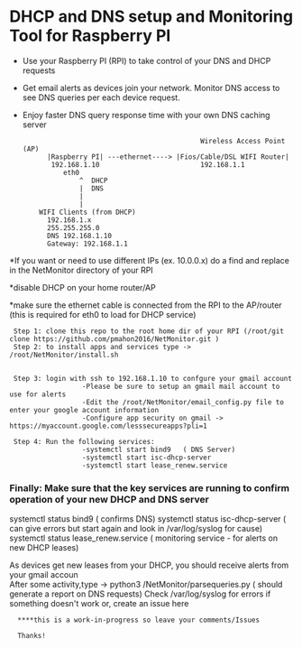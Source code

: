 

# DHCP and DNS setup and Monitoring Tool for Raspberry PI
- Use your Raspberry PI (RPI) to take control of your DNS and DHCP requests
- Get email alerts as devices join your network. Monitor DNS access to see DNS queries per each device request. 
- Enjoy faster DNS query response time with your own DNS caching server

                                                  Wireless Access Point (AP)     
            |Raspberry PI| ---ethernet----> |Fios/Cable/DSL WIFI Router|
             192.168.1.10                         192.168.1.1
                eth0     
                    ^  DHCP
                    |  DNS
                    |           
                    |           
          WIFI Clients (from DHCP)
            192.168.1.x
            255.255.255.0
            DNS 192.168.1.10
            Gateway: 192.168.1.1
                               
*If you want or need to use different IPs (ex. 10.0.0.x) do a find and replace in the NetMonitor directory of your RPI

*disable DHCP on your home router/AP

*make sure the ethernet cable is connected from the RPI to the AP/router  (this is required for eth0 to load for DHCP service)

     Step 1: clone this repo to the root home dir of your RPI (/root/git clone https://github.com/pmahon2016/NetMonitor.git )
     Step 2: to install apps and services type -> /root/NetMonitor/install.sh
            
    
     Step 3: login with ssh to 192.168.1.10 to confgure your gmail account
                      -Please be sure to setup an gmail mail account to use for alerts
                      -Edit the /root/NetMonitor/email_config.py file to enter your google account information
                      -Configure app security on gmail -> https://myaccount.google.com/lesssecureapps?pli=1
     
     Step 4: Run the following services: 
                      -systemctl start bind9   ( DNS Server)
                      -systemctl start isc-dhcp-server
                      -systemctl start lease_renew.service
                      
   ### Finally: Make sure that the key services are running to confirm operation of your new DHCP and DNS server
   systemctl status bind9  ( confirms DNS)
   systemctl status isc-dhcp-server ( can give errors but start again and look in /var/log/syslog for cause) 
   systemctl status lease_renew.service ( monitoring service - for alerts on new DHCP leases)
                
   As devices get new leases from your DHCP, you should receive alerts from your gmail accoun            
   After some activity,type -> python3 /NetMonitor/parsequeries.py  ( should generate a report on DNS requests)
   Check /var/log/syslog for errors if something doesn't work or, create an issue here          
              
      ****this is a work-in-progress so leave your comments/Issues 
      
      Thanks!
